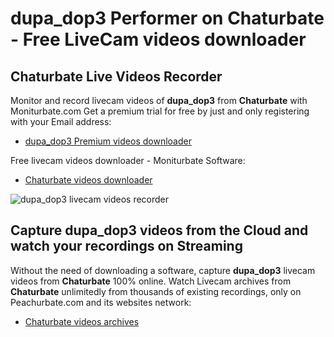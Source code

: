 # dupa_dop3 Performer on Chaturbate - Free LiveCam videos downloader

## Chaturbate Live Videos Recorder

Monitor and record livecam videos of **dupa_dop3** from **Chaturbate** with Moniturbate.com
Get a premium trial for free by just and only registering with your Email address:
* [dupa_dop3 Premium videos downloader](https://moniturbate.com/request-demo-licence-key.html)

Free livecam videos downloader - Moniturbate Software:
* [Chaturbate videos downloader](https://moniturbate.com/moniturbate-download-software.html)

![dupa_dop3 livecam videos recorder](https://peachurnet.com/templates/moniturbate-software.png)


## Capture dupa_dop3 videos from the Cloud and watch your recordings on Streaming

Without the need of downloading a software, capture **dupa_dop3** livecam videos from **Chaturbate** 100% online.
Watch Livecam archives from **Chaturbate** unlimitedly from thousands of existing recordings, only on Peachurbate.com and its websites network:
* [Chaturbate videos archives](https://peachurnet.com/)